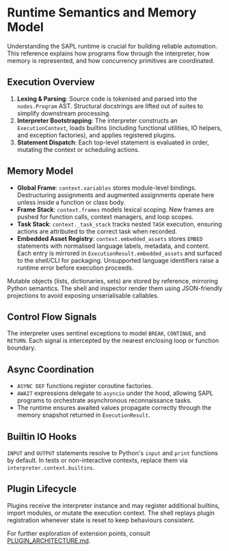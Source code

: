 # Runtime Semantics and Memory Model

Understanding the SAPL runtime is crucial for building reliable automation. This reference explains how programs flow through the interpreter, how memory is represented, and how concurrency primitives are coordinated.

## Execution Overview

1. **Lexing & Parsing**: Source code is tokenised and parsed into the `nodes.Program` AST. Structural docstrings are lifted out of suites to simplify downstream processing.
2. **Interpreter Bootstrapping**: The interpreter constructs an `ExecutionContext`, loads builtins (including functional utilities, IO helpers, and exception factories), and applies registered plugins.
3. **Statement Dispatch**: Each top-level statement is evaluated in order, mutating the context or scheduling actions.

## Memory Model

- **Global Frame**: `context.variables` stores module-level bindings. Destructuring assignments and augmented assignments operate here unless inside a function or class body.
- **Frame Stack**: `context.frames` models lexical scoping. New frames are pushed for function calls, context managers, and loop scopes.
- **Task Stack**: `context._task_stack` tracks nested `TASK` execution, ensuring actions are attributed to the correct task when recorded.
- **Embedded Asset Registry**: `context.embedded_assets` stores `EMBED` statements with normalised language labels, metadata, and content. Each entry is mirrored in `ExecutionResult.embedded_assets` and surfaced to the shell/CLI for packaging. Unsupported language identifiers raise a runtime error before execution proceeds.

Mutable objects (lists, dictionaries, sets) are stored by reference, mirroring Python semantics. The shell and inspector render them using JSON-friendly projections to avoid exposing unserialisable callables.

## Control Flow Signals

The interpreter uses sentinel exceptions to model `BREAK`, `CONTINUE`, and `RETURN`. Each signal is intercepted by the nearest enclosing loop or function boundary.

## Async Coordination

- `ASYNC DEF` functions register coroutine factories.
- `AWAIT` expressions delegate to `asyncio` under the hood, allowing SAPL programs to orchestrate asynchronous reconnaissance tasks.
- The runtime ensures awaited values propagate correctly through the memory snapshot returned in `ExecutionResult`.

## Builtin IO Hooks

`INPUT` and `OUTPUT` statements resolve to Python's `input` and `print` functions by default. In tests or non-interactive contexts, replace them via `interpreter.context.builtins`.

## Plugin Lifecycle

Plugins receive the interpreter instance and may register additional builtins, import modules, or mutate the execution context. The shell replays plugin registration whenever state is reset to keep behaviours consistent.

For further exploration of extension points, consult [PLUGIN_ARCHITECTURE.md](PLUGIN_ARCHITECTURE.md).
